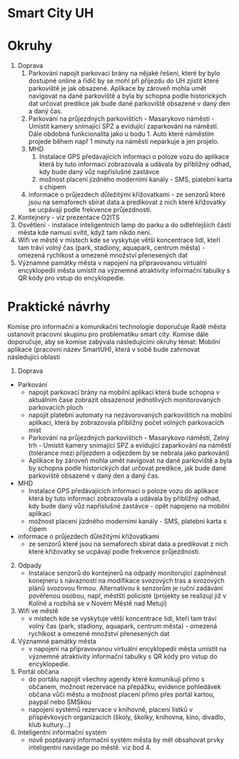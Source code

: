 # Smart City UH

# Okruhy
1. Doprava
	1. Parkování
	napojit parkovací brány na nějaké řešení, které by bylo dostupné online a řidič by se mohl při příjezdu do UH zjistit které parkoviště je jak obsazené.
Aplikace by zároveň mohla umět navigovat na dané parkoviště a byla by schopna podle historických dat určovat predikce jak bude dané parkoviště obsazené v daný den a daný čas.
	2. Parkování na průjezdných parkovištích - Masarykovo náměstí - Umístit kamery snímající SPZ a evidující zaparkování na náměstí. Dále obdobná funkcionalita jako u bodu 1. Auto které náměstím projede během např 1 minuty na náměstí neparkuje a jen projelo.
	3. MHD 
		1. Instalace GPS předávajících informaci o poloze vozu do aplikace která by tuto informaci zobrazovala a udávala by přibližný odhad, kdy bude daný vůz napříslušné zastávce
		2. možnost placení jízdného moderními kanály - SMS, platební karta s chipem
	4. informace o průjezdech důležitými křižovatkami - ze senzorů které jsou na semaforech sbírat data a predikovat z nich které křižovatky se ucpávají podle frekvence průjezdnosti. 
2. Kontejnery - viz prezentace O2ITS
3. Osvětlení - instalace inteligentních lamp do parku a do odlehlejších částí města kde namusí svítit, když tam nikdo není.
4. Wifi ve městě
	v místech kde se vyskytuje větší koncentrace lidí, kteří tam tráví volný čas (park, stadiony, aquapark, centrum města) - omezená rychlkost a omezené množství přenesených dat
5. Významné památky města 
	v napojení na připravovanou virtuální encyklopedii města umístit na význemné atraktivity informační tabulky s QR kódy pro vstup do encyklopedie.  


# Praktické návrhy

Komise pro informační a komunikační technologie doporučuje Radě města ustanovit pracovní skupinu pro problematiku smart city.
Komise dále doporučuje, aby se komise zabývala následujícími okruhy témat:
Mobilní aplikace (pracovní název SmartUH), která v sobě bude zahrnovat následující oblasti
1. Doprava
- Parkování 	
	- napojit parkovací brány na mobilní aplikaci která bude schopna v aktuálním čase zobrazit obsazenost jednotlivých monitorovaných parkovacích ploch
	- napojit platební automaty na nezávorovaných parkovištích na mobilní aplikaci, která by zobrazovala přibližný počet volných parkovacích míst
	- Parkování na průjezdných parkovištích - Masarykovo náměstí, Zelný trh - Umístit kamery snímající SPZ a evidující zaparkování na náměstí (tolerance mezi příjezdem a odjezdem by se nebrala jako parkování)
	- Aplikace by zároveň mohla umět navigovat na dané parkoviště a byla by schopna podle historických dat určovat predikce, jak bude dané parkoviště obsazené v daný den a daný čas.
- MHD
	- Instalace GPS předávajících informaci o poloze vozu do aplikace která by tuto informaci zobrazovala a udávala by přibližný odhad, kdy bude daný vůz napříslušné zastávce - opět napojeno na mobilní aplikaci
	- možnost placení jízdného moderními kanály - SMS, platební karta s čipem
- informace o průjezdech důležitými křižovatkami 
	- ze senzorů které jsou na semaforech sbírat data a predikovat z nich které křižovatky se ucpávají podle frekvence průjezdnosti. 
2. Odpady 
	- Instalace senzorů do kontejnerů na odpady monitorující zaplněnost konejneru s návazností na modifikace svozových tras a svozových plánů svozovou firmou. Alternativou k senzorům je ruční zadávání pověřenou osobou, např, městští policisté (projekty se realizují již v Kolíně a rozbíhá se v Novém Městě nad Metují)
3. Wifi ve městě
	- v místech kde se vyskytuje větší koncentrace lidí, kteří tam tráví volný čas (park, stadiony, aquapark, centrum města) - omezená rychlkost a omezené množství přenesených dat
4. Významné památky města 
	- v napojení na připravovanou virtuální encyklopedii města umístit na význemné atraktivity informační tabulky s QR kódy pro vstup do encyklopedie.  
5. Portál občana
	- do portálu napojit všechny agendy které komunikují přímo s občanem, možnost rezervace na přepážku, evidence pohledávek občana vůči městu a možnost placení přímo přes portál kartou, paypal nebo SMSkou
	- napojení systémů rezervace v knihovně, placení lístků v příspěvkových organizacích (školy, školky, knihovna, kino, divadlo, klub kultury...)
6. Inteligentní informační systém
	- nově poptávaný informační systém města by měl obsahovat prvky inteligentní navidage po městě. viz bod 4.

	
